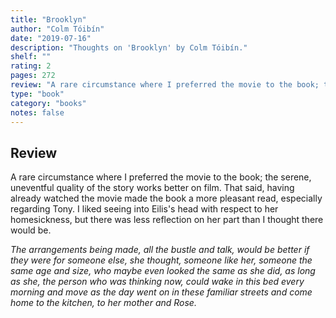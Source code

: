 ```yaml
---
title: "Brooklyn"
author: "Colm Tóibín"
date: "2019-07-16"
description: "Thoughts on 'Brooklyn' by Colm Tóibín."
shelf: ""
rating: 2
pages: 272
review: "A rare circumstance where I preferred the movie to the book; the serene, uneventful quality of the story works better on film. That said, having already watched the movie made the book a more pleasant read, especially regarding Tony. I liked seeing into Eilis's head with respect to her homesickness, but there was less reflection on her part than I thought there would be.<br/><br/><i>The arrangements being made, all the bustle and talk, would be better if they were for someone else, she thought, someone like her, someone the same age and size, who maybe even looked the same as she did, as long as she, the person who was thinking now, could wake in this bed every morning and move as the day went on in these familiar streets and come home to the kitchen, to her mother and Rose.</i>"
type: "book"
category: "books"
notes: false
---
```


## Review

A rare circumstance where I preferred the movie to the book; the serene, uneventful quality of the story works better on film. That said, having already watched the movie made the book a more pleasant read, especially regarding Tony. I liked seeing into Eilis's head with respect to her homesickness, but there was less reflection on her part than I thought there would be.

_The arrangements being made, all the bustle and talk, would be better if they were for someone else, she thought, someone like her, someone the same age and size, who maybe even looked the same as she did, as long as she, the person who was thinking now, could wake in this bed every morning and move as the day went on in these familiar streets and come home to the kitchen, to her mother and Rose._
